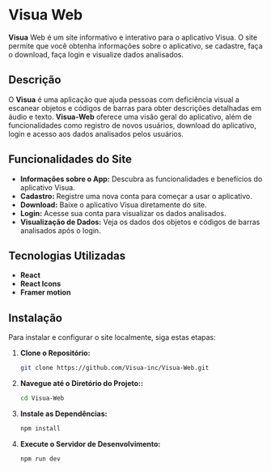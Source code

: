 # Visua Web

**Visua** Web é um site informativo e interativo para o aplicativo Visua. O site permite que você obtenha informações sobre o aplicativo, se cadastre, faça o download, faça login e visualize dados analisados.

## Descrição

O **Visua** é uma aplicação que ajuda pessoas com deficiência visual a escanear objetos e códigos de barras para obter descrições detalhadas em áudio e texto. **Visua-Web** oferece uma visão geral do aplicativo, além de funcionalidades como registro de novos usuários, download do aplicativo, login e acesso aos dados analisados pelos usuários.

## Funcionalidades do Site

- **Informações sobre o App:** Descubra as funcionalidades e benefícios do aplicativo Visua.
- **Cadastro:** Registre uma nova conta para começar a usar o aplicativo.
- **Download:** Baixe o aplicativo Visua diretamente do site.
- **Login:** Acesse sua conta para visualizar os dados analisados.
- **Visualização de Dados:** Veja os dados dos objetos e códigos de barras analisados após o login.

## Tecnologias Utilizadas

- **React**
- **React Icons**
- **Framer motion**

## Instalação

Para instalar e configurar o site localmente, siga estas etapas:

1. **Clone o Repositório:**

   ```bash
   git clone https://github.com/Visua-inc/Visua-Web.git
2. **Navegue até o Diretório do Projeto::**

   ```bash
   cd Visua-Web
3. **Instale as Dependências:**

   ```bash
   npm install
4. **Execute o Servidor de Desenvolvimento:**
   ```bash
   npm run dev